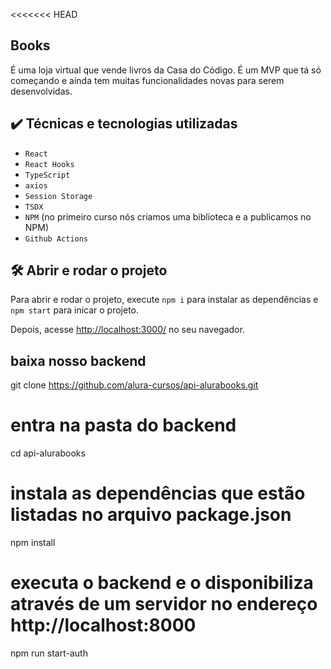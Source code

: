 <<<<<<< HEAD
## Books

É uma loja virtual que vende livros da Casa do Código. 
É um MVP que tá só começando e ainda tem muitas funcionalidades novas para serem desenvolvidas.

## ✔️ Técnicas e tecnologias utilizadas

- `React`
- `React Hooks`
- `TypeScript`
- `axios`
- `Session Storage`
- `TSDX`
- `NPM` (no primeiro curso nós criamos uma biblioteca e a publicamos no NPM)
- `Github Actions`

## 🛠️ Abrir e rodar o projeto

Para abrir e rodar o projeto, execute `npm i` para instalar as dependências e `npm start` para inicar o projeto.

Depois, acesse <a href="http://localhost:3000/">http://localhost:3000/</a> no seu navegador.

## baixa nosso backend
git clone https://github.com/alura-cursos/api-alurabooks.git

# entra na pasta do backend
cd api-alurabooks

# instala as dependências que estão listadas no arquivo package.json
npm install

# executa o backend e o disponibiliza através de um servidor no endereço http://localhost:8000
npm run start-auth
